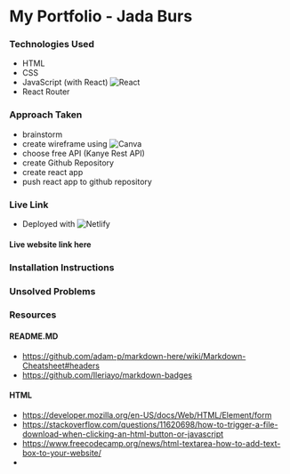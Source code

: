 # My Portfolio - Jada Burs

### Technologies Used

- HTML
- CSS
- JavaScript (with React) ![React](https://img.shields.io/badge/react-%2320232a.svg?style=for-the-badge&logo=react&logoColor=%2361DAFB)
- React Router

### Approach Taken

- brainstorm
- create wireframe using ![Canva](https://img.shields.io/badge/Canva-%2300C4CC.svg?style=for-the-badge&logo=Canva&logoColor=white)
- choose free API (Kanye Rest API)
- create Github Repository
- create react app
- push react app to github repository

### Live Link

- Deployed with ![Netlify](https://img.shields.io/badge/netlify-%23000000.svg?style=for-the-badge&logo=netlify&logoColor=#00C7B7)

#### Live website link here

### Installation Instructions

### Unsolved Problems

### Resources

#### README.MD

- https://github.com/adam-p/markdown-here/wiki/Markdown-Cheatsheet#headers
- https://github.com/Ileriayo/markdown-badges

#### HTML

- https://developer.mozilla.org/en-US/docs/Web/HTML/Element/form
- https://stackoverflow.com/questions/11620698/how-to-trigger-a-file-download-when-clicking-an-html-button-or-javascript
- https://www.freecodecamp.org/news/html-textarea-how-to-add-text-box-to-your-website/
-
